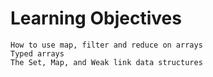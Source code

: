 # Learning Objectives

    How to use map, filter and reduce on arrays
    Typed arrays
    The Set, Map, and Weak link data structures
